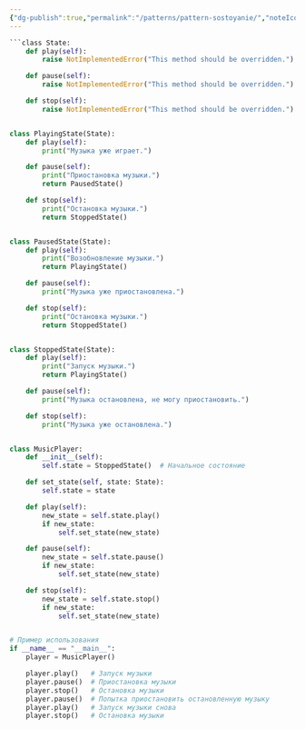 ```yaml
---
{"dg-publish":true,"permalink":"/patterns/pattern-sostoyanie/","noteIcon":""}
---
```



```python
```class State:
    def play(self):
        raise NotImplementedError("This method should be overridden.")

    def pause(self):
        raise NotImplementedError("This method should be overridden.")

    def stop(self):
        raise NotImplementedError("This method should be overridden.")


class PlayingState(State):
    def play(self):
        print("Музыка уже играет.")

    def pause(self):
        print("Приостановка музыки.")
        return PausedState()

    def stop(self):
        print("Остановка музыки.")
        return StoppedState()


class PausedState(State):
    def play(self):
        print("Возобновление музыки.")
        return PlayingState()

    def pause(self):
        print("Музыка уже приостановлена.")

    def stop(self):
        print("Остановка музыки.")
        return StoppedState()


class StoppedState(State):
    def play(self):
        print("Запуск музыки.")
        return PlayingState()

    def pause(self):
        print("Музыка остановлена, не могу приостановить.")

    def stop(self):
        print("Музыка уже остановлена.")


class MusicPlayer:
    def __init__(self):
        self.state = StoppedState()  # Начальное состояние

    def set_state(self, state: State):
        self.state = state

    def play(self):
        new_state = self.state.play()
        if new_state:
            self.set_state(new_state)

    def pause(self):
        new_state = self.state.pause()
        if new_state:
            self.set_state(new_state)

    def stop(self):
        new_state = self.state.stop()
        if new_state:
            self.set_state(new_state)


# Пример использования
if __name__ == "__main__":
    player = MusicPlayer()

    player.play()   # Запуск музыки
    player.pause()  # Приостановка музыки
    player.stop()   # Остановка музыки
    player.pause()  # Попытка приостановить остановленную музыку
    player.play()   # Запуск музыки снова
    player.stop()   # Остановка музыки
